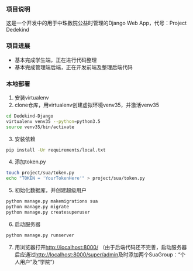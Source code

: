 ### 项目说明

这是一个开发中的用于中珠数院公益时管理的Django Web App，代号：Project Dedekind


### 项目进展

- 基本完成学生端，正在进行代码整理
- 基本完成管理端后端，正在开发前端及整理后端代码

### 本地部署

1. 安装virtualenv
2. clone仓库，用virtualenv创建虚拟环境venv35，并激活venv35

```bash
cd Dedekind-Django
virtualenv venv35 --python=python3.5
source venv35/bin/activate
```

3. 安装依赖

```bash
pip install -Ur requirements/local.txt
```

4. 添加token.py

```bash
touch project/sua/token.py
echo "TOKEN = 'YourTokenHere'" > project/sua/token.py
```

5. 初始化数据库，并创建超级用户

```bash
python manage.py makemigrations sua
python manage.py migrate
python manage.py createsuperuser
```

6. 启动服务器

```bash
python manage.py runserver
```

7. 用浏览器打开[http://localhost:8000/](http://localhost:8000/)
（由于后端代码还不完善，启动服务器后应通过[http://localhost:8000/super/admin](http://localhost/super/admin:8000/)及时添加两个SuaGroup：“个人用户”及“学院”）
